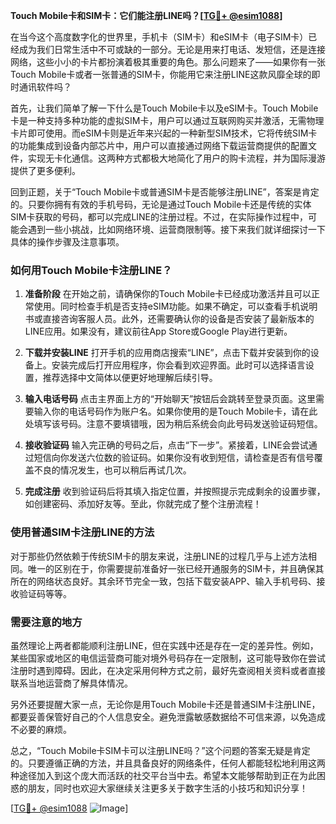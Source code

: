 **Touch Mobile卡和SIM卡：它们能注册LINE吗？[[TG💪+ @esim1088](https://t.me/s/esim1088)]**

在当今这个高度数字化的世界里，手机卡（SIM卡）和eSIM卡（电子SIM卡）已经成为我们日常生活中不可或缺的一部分。无论是用来打电话、发短信，还是连接网络，这些小小的卡片都扮演着极其重要的角色。那么问题来了——如果你有一张Touch Mobile卡或者一张普通的SIM卡，你能用它来注册LINE这款风靡全球的即时通讯软件吗？

首先，让我们简单了解一下什么是Touch Mobile卡以及eSIM卡。Touch Mobile卡是一种支持多种功能的虚拟SIM卡，用户可以通过互联网购买并激活，无需物理卡片即可使用。而eSIM卡则是近年来兴起的一种新型SIM技术，它将传统SIM卡的功能集成到设备内部芯片中，用户可以直接通过网络下载运营商提供的配置文件，实现无卡化通信。这两种方式都极大地简化了用户的购卡流程，并为国际漫游提供了更多便利。

回到正题，关于“Touch Mobile卡或普通SIM卡是否能够注册LINE”，答案是肯定的。只要你拥有有效的手机号码，无论是通过Touch Mobile卡还是传统的实体SIM卡获取的号码，都可以完成LINE的注册过程。不过，在实际操作过程中，可能会遇到一些小挑战，比如网络环境、运营商限制等。接下来我们就详细探讨一下具体的操作步骤及注意事项。

### 如何用Touch Mobile卡注册LINE？

1. **准备阶段**
   在开始之前，请确保你的Touch Mobile卡已经成功激活并且可以正常使用。同时检查手机是否支持eSIM功能。如果不确定，可以查看手机说明书或直接咨询客服人员。此外，还需要确认你的设备是否安装了最新版本的LINE应用。如果没有，建议前往App Store或Google Play进行更新。

2. **下载并安装LINE**
   打开手机的应用商店搜索“LINE”，点击下载并安装到你的设备上。安装完成后打开应用程序，你会看到欢迎界面。此时可以选择语言设置，推荐选择中文简体以便更好地理解后续引导。

3. **输入电话号码**
   点击主界面上方的“开始聊天”按钮后会跳转至登录页面。这里需要输入你的电话号码作为账户名。如果你使用的是Touch Mobile卡，请在此处填写该号码。注意不要填错哦，因为稍后系统会向此号码发送验证码短信。

4. **接收验证码**
   输入完正确的号码之后，点击“下一步”。紧接着，LINE会尝试通过短信向你发送六位数的验证码。如果你没有收到短信，请检查是否有信号覆盖不良的情况发生，也可以稍后再试几次。

5. **完成注册**
   收到验证码后将其填入指定位置，并按照提示完成剩余的设置步骤，如创建密码、添加好友等。至此，你就完成了整个注册流程！

### 使用普通SIM卡注册LINE的方法

对于那些仍然依赖于传统SIM卡的朋友来说，注册LINE的过程几乎与上述方法相同。唯一的区别在于，你需要提前准备好一张已经开通服务的SIM卡，并且确保其所在的网络状态良好。其余环节完全一致，包括下载安装APP、输入手机号码、接收验证码等等。

### 需要注意的地方

虽然理论上两者都能顺利注册LINE，但在实践中还是存在一定的差异性。例如，某些国家或地区的电信运营商可能对境外号码存在一定限制，这可能导致你在尝试注册时遇到障碍。因此，在决定采用何种方式之前，最好先查阅相关资料或者直接联系当地运营商了解具体情况。

另外还要提醒大家一点，无论你是用Touch Mobile卡还是普通SIM卡注册LINE，都要妥善保管好自己的个人信息安全。避免泄露敏感数据给不可信来源，以免造成不必要的麻烦。

总之，“Touch Mobile卡SIM卡可以注册LINE吗？”这个问题的答案无疑是肯定的。只要遵循正确的方法，并且具备良好的网络条件，任何人都能轻松地利用这两种途径加入到这个庞大而活跃的社交平台当中去。希望本文能够帮助到正在为此困惑的朋友，同时也欢迎大家继续关注更多关于数字生活的小技巧和知识分享！

[[TG💪+ @esim1088](https://t.me/s/esim1088) ![Image](https://i.postimg.cc/4NQfJmqS/Snipaste-2025-05-13-00-14-12.png)]